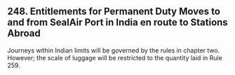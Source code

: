## 248. Entitlements for Permanent Duty Moves to and from SealAir Port in India en route to Stations Abroad

Journeys within Indian limits will be governed by the rules in chapter two. However; the scale of luggage will be restricted to the quantity laid in Rule 259.
